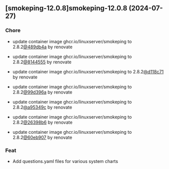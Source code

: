 

## [smokeping-12.0.8]smokeping-12.0.8 (2024-07-27)

### Chore



- update container image ghcr.io/linuxserver/smokeping to 2.8.2[@489db4a](https://github.com/489db4a) by renovate

- update container image ghcr.io/linuxserver/smokeping to 2.8.2[@8144555](https://github.com/8144555) by renovate

- update container image ghcr.io/linuxserver/smokeping to 2.8.2[@d118c71](https://github.com/d118c71) by renovate

- update container image ghcr.io/linuxserver/smokeping to 2.8.2[@99d396a](https://github.com/99d396a) by renovate

- update container image ghcr.io/linuxserver/smokeping to 2.8.2[@a95349c](https://github.com/a95349c) by renovate

- update container image ghcr.io/linuxserver/smokeping to 2.8.2[@26398b6](https://github.com/26398b6) by renovate

- update container image ghcr.io/linuxserver/smokeping to 2.8.2[@60eb907](https://github.com/60eb907) by renovate

### Feat



- Add questions.yaml files for various system charts